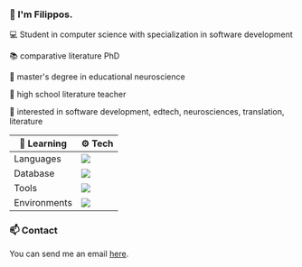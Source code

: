 ### 👋 I'm Filippos.

💻 Student in computer science with specialization in software development

📚 comparative literature PhD

🧠 master's degree in educational neuroscience

🏫 high school literature teacher

🧐 interested in software development, edtech, neurosciences, translation, literature


| 🌱 Learning   | ⚙️ Tech |
| --------------| ------------- |
| Languages     | <a href="https://skillicons.dev"><img src="https://skillicons.dev/icons?i=cs,dotnet,py,java,js,php,html,css" /></a>|
| Database      | <a href="https://skillicons.dev"><img src="https://skillicons.dev/icons?i=mysql,postgres,mongodb" /> </a>|
| Tools         | <a href="https://skillicons.dev"><img src="https://skillicons.dev/icons?i=vscode,visualstudio,pycharm,eclipse" /></a>|
| Environments  | <a href="https://skillicons.dev"><img src="https://skillicons.dev/icons?i=linux,windows" /></a>


### 📫 Contact

You can send me an email <a href="mailto:filippos29@hotmail.com">here</a>.
